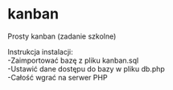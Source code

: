 # kanban
Prosty kanban (zadanie szkolne)  
  
Instrukcja instalacji:  
-Zaimportować bazę z pliku kanban.sql  
-Ustawić dane dostępu do bazy w pliku db.php  
-Całość wgrać na serwer PHP  
